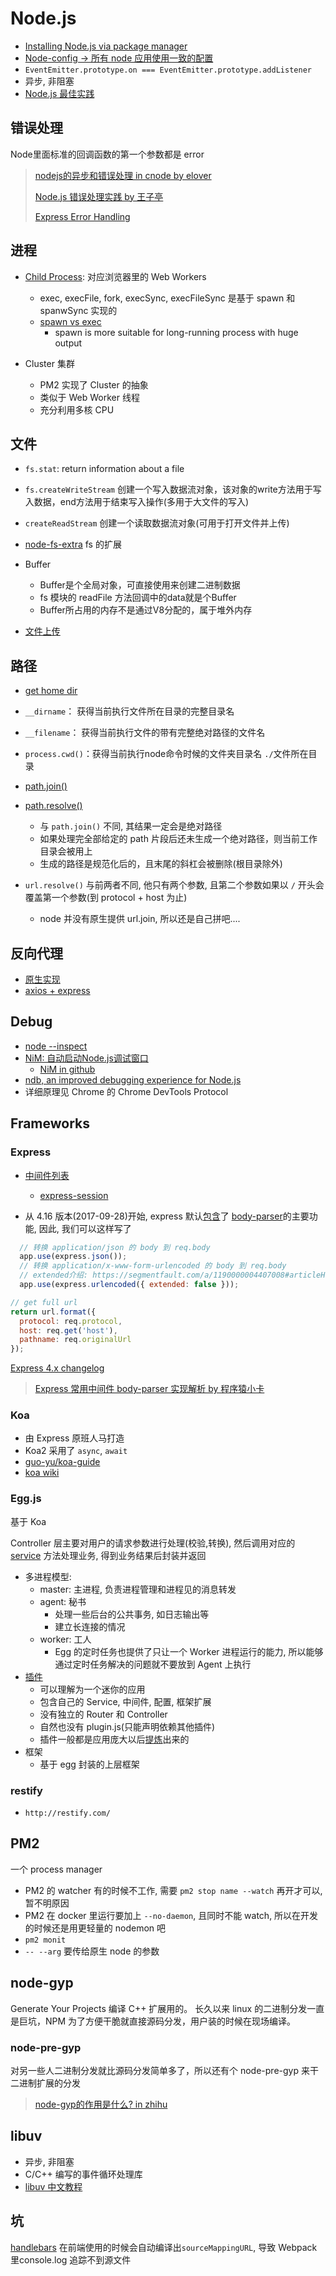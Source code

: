 # Node.js

* [Installing Node.js via package manager](https://nodejs.org/en/download/package-manager/)
* [Node-config -> 所有 node 应用使用一致的配置](https://github.com/lorenwest/node-config)
* `EventEmitter.prototype.on === EventEmitter.prototype.addListener`
* 异步, 非阻塞
* [Node.js 最佳实践](https://github.com/goldbergyoni/nodebestpractices/blob/master/README.chinese.md)

## 错误处理

Node里面标准的回调函数的第一个参数都是 error

> [nodejs的异步和错误处理 in cnode by elover](https://cnodejs.org/topic/56aad41a26d02fc6626bb369)
>
> [Node.js 错误处理实践 by 王子亭](https://jysperm.me/2016/10/nodejs-error-handling/)
>
> [Express Error Handling](https://expressjs.com/en/guide/error-handling.html)

## 进程

* [Child Process](https://nodejs.org/api/child_process.html): 对应浏览器里的 Web Workers
  * exec, execFile, fork, execSync, execFileSync 是基于 spawn 和 spanwSync 实现的
  * [spawn vs exec](https://stackoverflow.com/questions/48698234/node-js-spawn-vs-execute)
    * spawn is more suitable for long-running process with huge output
  
* Cluster 集群
  * PM2 实现了 Cluster 的抽象
  * 类似于 Web Worker 线程
  * 充分利用多核 CPU

## 文件

* `fs.stat`: return information about a file
* `fs.createWriteStream` 创建一个写入数据流对象，该对象的write方法用于写入数据，end方法用于结束写入操作(多用于大文件的写入)
* `createReadStream` 创建一个读取数据流对象(可用于打开文件并上传)

* [node-fs-extra](https://github.com/jprichardson/node-fs-extra) fs 的扩展

* Buffer
  * Buffer是个全局对象，可直接使用来创建二进制数据
  * fs 模块的 readFile 方法回调中的data就是个Buffer
  * Buffer所占用的内存不是通过V8分配的，属于堆外内存

* [文件上传](2018-05-15-file.md#文件上传)

## 路径

* [get home dir](https://nodejs.org/api/os.html#os_os_homedir)
* `__dirname`：    获得当前执行文件所在目录的完整目录名
* `__filename`：   获得当前执行文件的带有完整绝对路径的文件名
* `process.cwd()`：获得当前执行node命令时候的文件夹目录名
  `./`文件所在目录

* [path.join()](http://nodejs.cn/api/path.html#path_path_join_paths)
* [path.resolve()](http://nodejs.cn/api/path.html#path_path_resolve_paths)
  * 与 `path.join()` 不同, 其结果一定会是绝对路径
  * 如果处理完全部给定的 path 片段后还未生成一个绝对路径，则当前工作目录会被用上
  * 生成的路径是规范化后的，且末尾的斜杠会被删除(根目录除外)
* `url.resolve()` 与前两者不同, 他只有两个参数, 且第二个参数如果以 `/` 开头会覆盖第一个参数(到 protocol + host 为止)
  * node 并没有原生提供 url.join, 所以还是自己拼吧....

## 反向代理

* [原生实现](https://github.com/pbdm/playground/blob/master/nodejs/cors-proxy-querystring.js)
* [axios + express](https://github.com/pbdm/playground/blob/master/nodejs/proxy-axios-express.js)

## Debug

* [node --inspect](https://medium.com/@paul_irish/debugging-node-js-nightlies-with-chrome-devtools-7c4a1b95ae27)
* [NiM: 自动启动Node.js调试窗口](https://chrome.google.com/webstore/detail/nodejs-v8-inspector-manag/gnhhdgbaldcilmgcpfddgdbkhjohddkj)
  * [NiM in github](https://github.com/june07/NiM)
* [ndb, an improved debugging experience for Node.js](https://github.com/GoogleChromeLabs/ndb)
* 详细原理见 Chrome 的 Chrome DevTools Protocol

## Frameworks

### Express

* [中间件列表](http://expressjs.com/en/resources/middleware.html)
  * [express-session](https://github.com/expressjs/session)

* 从 4.16 版本(2017-09-28)开始, express 默认[包含](https://www.reddit.com/r/javascript/comments/78jjna/express_now_includes_bodyparser_middleware_by/)了 [body-parser](https://github.com/expressjs/body-parser)的主要功能, 因此, 我们可以这样写了

```javascript
  // 转换 application/json 的 body 到 req.body
  app.use(express.json());
  // 转换 application/x-www-form-urlencoded 的 body 到 req.body
  // extended介绍: https://segmentfault.com/a/1190000004407008#articleHeader2
  app.use(express.urlencoded({ extended: false }));
```

```javascript
// get full url
return url.format({
  protocol: req.protocol,
  host: req.get('host'),
  pathname: req.originalUrl
});
```

[Express 4.x changelog](https://expressjs.com/en/changelog/4x.html)

> [Express 常用中间件 body-parser 实现解析 by 程序猿小卡](http://www.cnblogs.com/chyingp/p/nodejs-learning-express-body-parser.html)

### Koa

* 由 Express 原班人马打造
* Koa2 采用了 `async`, `await` 
* [guo-yu/koa-guide](https://github.com/guo-yu/koa-guide)
* [koa wiki](https://github.com/koajs/koa/wiki)

### Egg.js

基于 Koa

Controller 层主要对用户的请求参数进行处理(校验,转换), 然后调用对应的 [service](https://eggjs.org/zh-cn/basics/service.html) 方法处理业务, 得到业务结果后封装并返回

* 多进程模型:
  * master: 主进程, 负责进程管理和进程见的消息转发
  * agent: 秘书
    * 处理一些后台的公共事务, 如日志输出等
    * 建立长连接的情况
  * worker: 工人
    * Egg 的定时任务也提供了只让一个 Worker 进程运行的能力, 所以能够通过定时任务解决的问题就不要放到 Agent 上执行
* [插件](https://eggjs.org/zh-cn/basics/plugin.html#为什么要插件)
  * 可以理解为一个迷你的应用
  * 包含自己的 Service, 中间件, 配置, 框架扩展
  * 没有独立的 Router 和 Controller
  * 自然也没有 plugin.js(只能声明依赖其他插件)
  * 插件一般都是应用庞大以后[提炼](https://eggjs.org/zh-cn/tutorials/progressive.html)出来的
* 框架
  * 基于 egg 封装的上层框架

### restify

* `http://restify.com/`

## PM2

一个 process manager

* PM2 的 watcher 有的时候不工作, 需要 `pm2 stop name --watch` 再开才可以, 暂不明原因
* PM2 在 docker 里运行要加上 `--no-daemon`, 且同时不能 watch, 所以在开发的时候还是用更轻量的 nodemon 吧
* `pm2 monit`
* `-- --arg` 要传给原生 node 的参数

## node-gyp

Generate Your Projects
编译 C++ 扩展用的。
长久以来 linux 的二进制分发一直是巨坑，NPM 为了方便干脆就直接源码分发，用户装的时候在现场编译。

### node-pre-gyp

对另一些人二进制分发就比源码分发简单多了，所以还有个 node-pre-gyp 来干二进制扩展的分发

> [node-gyp的作用是什么? in zhihu](https://www.zhihu.com/question/36291768)

## libuv

* 异步, 非阻塞
* C/C++ 编写的事件循环处理库
* [libuv 中文教程](https://luohaha.github.io/Chinese-uvbook/index.html)

## 坑

[handlebars](https://handlebarsjs.com/) 在前端使用的时候会自动编译出`sourceMappingURL`, 导致 Webpack 里console.log 追踪不到源文件

